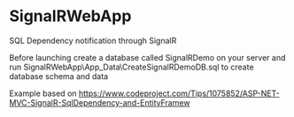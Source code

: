 # SignalRWebApp
SQL Dependency notification through SignalR

Before launching create a database called SignalRDemo on your server and  run SignalRWebApp\App_Data\CreateSignalRDemoDB.sql to create database schema and data

Example based on https://www.codeproject.com/Tips/1075852/ASP-NET-MVC-SignalR-SqlDependency-and-EntityFramew
